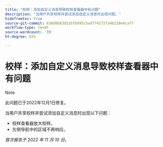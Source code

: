 ```yaml
---
title: "校样：添加自定义消息导致校样查看器中有问题"
description: "当用户共享校样并尝试添加自定义消息时出现问题。"
hidefromtoc: true
source-git-commit: 638d0b83d516fb995c5ad774172fa46210e4caf7
workflow-type: tm+mt
source-wordcount: '78'
ht-degree: 92%

---
```



# 校样：添加自定义消息导致校样查看器中有问题

<!--This is on both the WF and WFP TOCs-->

>[!NOTE]
>
>此问题已于2022年12月1日修复。

当用户共享校样并尝试添加自定义消息时出现以下问题：

* 校样查看器放大校样。
* 左侧导航中的区域不再响应。

_首次报告于 2022 年 11 月 10 日。_

